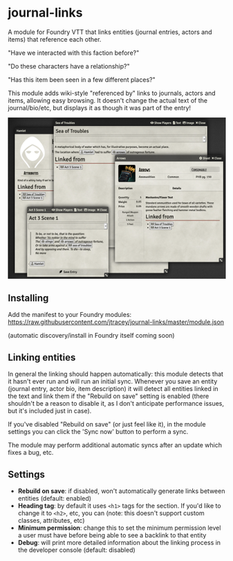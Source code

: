 # journal-links
A module for Foundry VTT that links entities (journal entries, actors and items) that reference each other.

"Have we interacted with this faction before?"

"Do these characters have a relationship?"

"Has this item been seen in a few different places?"

This module adds wiki-style "referenced by" links to journals, actors and items, allowing easy browsing. It doesn't change the actual text of the journal/bio/etc, but displays it as though it was part of the entry!

![a variety of entities showing links](example.png)

## Installing
Add the manifest to your Foundry modules: https://raw.githubusercontent.com/jtracey/journal-links/master/module.json

(automatic discovery/install in Foundry itself coming soon)

## Linking entities
In general the linking should happen automatically: this module detects that it hasn't ever run and will run an initial sync. Whenever you save an entity (journal entry, actor bio, item description) it will detect all entities linked in the text and link them if the "Rebuild on save" setting is enabled (there shouldn't be a reason to disable it, as I don't anticipate performance issues, but it's included just in case).

If you've disabled "Rebuild on save" (or just feel like it), in the module settings you can click the 'Sync now' button to perform a sync.

The module may perform additional automatic syncs after an update which fixes a bug, etc.

## Settings
* **Rebuild on save**: if disabled, won't automatically generate links between entities (default: enabled)
* **Heading tag**: by default it uses `<h1>` tags for the section. If you'd like to change it to `<h2>`, etc, you can (note: this doesn't support custom classes, attributes, etc)
* **Minimum permission**: change this to set the minimum permission level a user must have before being able to see a backlink to that entity
* **Debug**: will print more detailed information about the linking process in the developer console (default: disabled)
